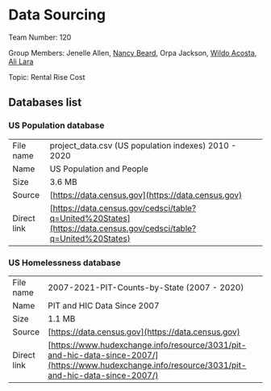 # Data Sourcing

Team Number: 120

Group Members: Jenelle Allen, [Nancy Beard](https://www.linkedin.com/in/nancy-beard-96872b37), Orpa Jackson, [Wildo Acosta](linkedin.com/in/wildo-acosta-quiñones-86215484), [Ali Lara](https://www.linkedin.com/in/aliglara)

Topic: Rental Rise Cost

## Databases list

### US Population database

|||
|-|-|
| File name | project_data.csv (US population indexes) 2010 - 2020|
| Name | US Population and People|
| Size | 3.6 MB|
| Source | [https://data.census.gov](https://data.census.gov)|
| Direct link | [https://data.census.gov/cedsci/table?q=United%20States](https://data.census.gov/cedsci/table?q=United%20States)|

### US Homelessness database

|||
|-|-|
| File name | 2007-2021-PIT-Counts-by-State (2007 - 2020)|
| Name | PIT and HIC Data Since 2007|
| Size | 1.1 MB|
| Source | [https://data.census.gov](https://data.census.gov)|
| Direct link | [https://www.hudexchange.info/resource/3031/pit-and-hic-data-since-2007/](https://www.hudexchange.info/resource/3031/pit-and-hic-data-since-2007/)|